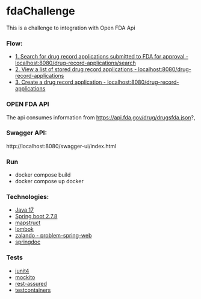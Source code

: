 # fdaChallenge
This is a challenge to integration with Open FDA Api

### Flow:

- [1. Search for drug record applications submitted to FDA for approval - localhost:8080/drug-record-applications/search](#)
- [2. View a list of stored drug record applications - localhost:8080/drug-record-applications](#)
- [3. Create a drug record application - localhost:8080/drug-record-applications](#)


### OPEN FDA API 
The api consumes information from https://api.fda.gov/drug/drugsfda.json?,
### Swagger API:
http://localhost:8080/swagger-ui/index.html

### Run
- docker compose build 
- docker compose up docker

### Technologies:

- [Java 17](#)
- [Spring boot 2.7.8](#)
- [mapstruct](#)
- [lombok](#)
- [zalando - problem-spring-web](#)
- [springdoc](#)
### Tests
- [junit4](#)
- [mockito](#)
- [rest-assured](#)
- [testcontainers](#)